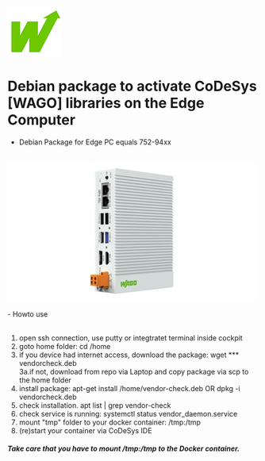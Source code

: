 <p align="left">
<img src="images/wago.png"
     alt="wago logo"
     title="wago logo"/>

# Debian package to activate CoDeSys [WAGO] libraries on the Edge Computer
- Debian Package for Edge PC equals 752-94xx<br><br>

</p>
<p align="right">
<img src="images/Edge-PC.jpg"
     alt="Edge-PC"
     title="Edge-PC"/>
</p>
- Howto use<br><br>

1. open ssh connection, use putty or integtratet terminal inside cockpit<br>
2. goto home folder: cd /home<br>
3. if you device had internet access, download the package: wget *** vendorcheck.deb<br>
3a.if not, download from repo via Laptop and copy package via scp to the home folder<br>
4. install package: apt-get install /home/vendor-check.deb  OR  dpkg -i vendorcheck.deb<br>
5. check installation. apt list | grep vendor-check<br>
6. check service is running: systemctl status vendor_daemon.service<br>
7. mount "tmp" folder to your docker container: /tmp:/tmp<br>
8. (re)start your container via CoDeSys IDE<br> 

<H5>Take care that you have to mount /tmp:/tmp to the Docker container.</H5>
<br>


